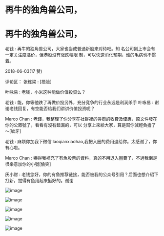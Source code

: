 # 再牛的独角兽公司，

# 再牛的独角兽公司，

老钱 : 再牛的独角兽公司，大家也当成普通新股来对待吧。知 名公司刚上市会有一定关注度溢价，但港股没有涨跌幅限 制，可以快速消化预期，谁的毛病也不惯着。

2018-06-03(17 赞)

评论区： 张栋梁 : [捂脸]

叶咏易 : 老钱，小米这种能做价值投资么？

老钱 : 能，你等他跌了再做价投另外，充分竞争的行业永远是利润杀手 叶咏易 : 谢谢老钱回复，有空能否给我们讲讲价值投资呢？

Marco Chan : 老錢，我整理了你分享在社群裡的券商的收費及優惠，原文件發在你的公眾號了，看看有沒有錯漏的，可以 分享上來給大家，算是幫你減輕負擔了～[呲牙]

老钱 : 麻烦你加我下微信 laoqianxiaohao,我把入圈的费用退给你。太感谢了，你有心啦。

Marco Chan : 嚇得我補充了有魚股票的資料，真的不用退入圈費了，不過我倒是很樂意加你的小號[偷笑]

灰小财 : 老钱您好，你的有鱼推荐链接，能否被我的公众号引用？后面也想介绍下打新，觉得有鱼用起来挺好的。谢谢

![image](img/Image_714.png)

![image](img/Image_715.png)

![image](img/Image_716.png)

![image](img/Image_717.png)

![image](img/Image_718.png)